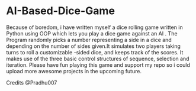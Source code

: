 # AI-Based-Dice-Game
Because of boredom, i have written myself a dice rolling game written in Python using OOP which lets you play a dice game   against an AI . The Program randomly picks a number representing a side in a dice and depending on the number of sides given.It  simulates two players taking turns to roll a customizable -sided dice, and keeps track of the scores. It makes use of the three basic control structures of sequence, selection and iteration. Please have fun playing this game and support my repo so i could upload more awesome projects in the upcoming future.



Credits
@Pradhu007

